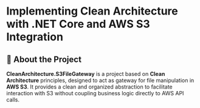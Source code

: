 # Implementing Clean Architecture with .NET Core and AWS S3 Integration

## 📌 About the Project

**CleanArchitecture.S3FileGateway** is a project based on **Clean Architecture** principles, designed to act as gateway for file manipulation in **AWS S3**. It provides a clean and organized abstraction to facilitate interaction with S3 without coupling business logic directly to AWS API calls.